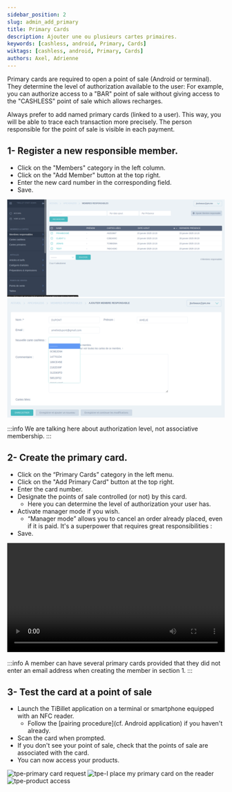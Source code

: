 ```yaml
---
sidebar_position: 2
slug: admin_add_primary
title: Primary Cards
description: Ajouter une ou plusieurs cartes primaires.
keywords: [cashless, android, Primary, Cards]
wiktags: [cashless, android, Primary, Cards]
authors: Axel, Adrienne
---
```


Primary cards are required to open a point of sale (Android or terminal). They determine the level 
of authorization available to the user: For example, you can authorize access to a "BAR" 
point of sale without giving access to the "CASHLESS" point of sale which allows recharges.

Always prefer to add named primary cards (linked to a user). This way, you will be able to trace each transaction more precisely.
The person responsible for the point of sale is visible in each payment.

## 1- Register a new responsible member.

- Click on the "Members" category in the left column.
- Click on the "Add Member" button at the top right.
- Enter the new card number in the corresponding field.
- Save. 

![membre responsable](/img/membre-responsable.png)
![membre responsable](/img/membre-responsable-bis.png)                


:::info 
We are talking here about authorization level, not associative membership. 
:::



## 2- Create the primary card.

- Click on the “Primary Cards” category in the left menu.
- Click on the "Add Primary Card" button at the top right.
- Enter the card number.
- Designate the points of sale controlled (or not) by this card.
     - Here you can determine the level of authorization your user has.
- Activate manager mode if you wish.
     - “Manager mode” allows you to cancel an order already placed, even if it is paid. It's a superpower that requires great responsibilities :
- Save.

<video width="100%" controls src="/img/CartePrimaire.mp4"></video>

:::info 
A member can have several primary cards provided that they did not enter an email address when creating the member in section 1. 
:::


## 3- Test the card at a point of sale

- Launch the TiBillet application on a terminal or smartphone equipped with an NFC reader.
     - Follow the [pairing procedure](cf. Android application) if you haven't already.
- Scan the card when prompted.
- If you don't see your point of sale, check that the points of sale are associated with the card.
- You can now access your products.

![tpe-primary card request](/img/tpe1.png)
![tpe-I place my primary card on the reader](/img/tpe2.png)
![tpe-product access](/img/tpe3.png)
